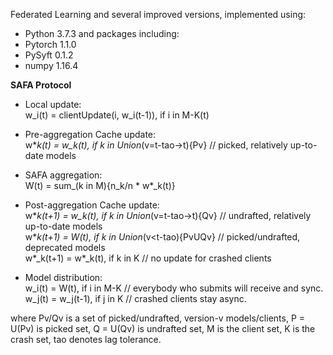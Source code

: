 Federated Learning and several improved versions, implemented using:
- Python 3.7.3
and packages including:
- Pytorch 1.1.0
- PySyft 0.1.2
- numpy 1.16.4

**SAFA Protocol**
- Local update:  
              w_i(t) = clientUpdate(i, w_i(t-1)), if i in M-K(t)

- Pre-aggregation Cache update:  
              w*_k(t) = w_k(t), if k in Union_(v=t-tao->t){Pv}    // picked, relatively up-to-date models 

- SAFA aggregation:  
              W(t) = sum_(k in M){n_k/n * w*_k(t)}     
           
- Post-aggregation Cache update:  
              w*_k(t+1) = w_k(t), if k in Union_(v=t-tao->t){Qv}  // undrafted, relatively up-to-date models  
              w*_k(t+1) = W(t), if k in Union_(v<t-tao){PvUQv}    // picked/undrafted, deprecated models   
              w*_k(t+1) = w*_k(t), if k in K                      // no update for crashed clients  
- Model distribution:  
              w_i(t) = W(t), if i in M-K                          // everybody who submits will receive and sync.  
              w_j(t) = w_j(t-1), if j in K                        // crashed clients stay async.  

where Pv/Qv is a set of picked/undrafted, version-v models/clients, P = U(Pv) is picked set, Q = U(Qv) is undrafted set, M is the client set, K is the crash set, tao denotes lag tolerance.
